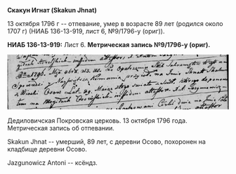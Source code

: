 **Скакун Игнат (Skakun Jhnat)**

13 октября 1796 г -- отпевание, умер в возрасте 89 лет (родился около
1707 г) (НИАБ 136-13-919, лист 6, №9/1796-у (ориг)).

**НИАБ 136-13-919:** Лист 6. **Метрическая запись №9/1796-у (ориг).**

![](./media/1f8ca087d00dc408f0ca6b22e89b548a71a87a7f.png)

Дедиловичская Покровская церковь. 13 октября 1796 года. Метрическая
запись об отпевании.

Skakun Jhnat -- умерший, 89 лет, с деревни Осово, похоронен на кладбище
деревни Осово.

Jazgunowicz Antoni -- ксёндз.
